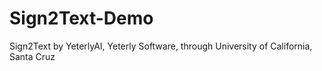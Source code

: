 # Sign2Text-Demo
Sign2Text by YeterlyAI, Yeterly Software, through University of California, Santa Cruz
